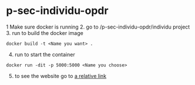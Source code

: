 # p-sec-individu-opdr
1 Make sure docker is running
2. go to <your dir>/p-sec-individu-opdr/individu project
3. run to build the docker image
```
docker build -t <Name you want> .
```
4. run to start the container
```
docker run -dit -p 5000:5000 <Name you choose>
```
5. to see the website go to [a relative link](http://127.0.0.1:5000)
